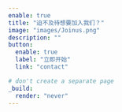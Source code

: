 ```yaml
---
enable: true
title: "迫不及待想要加入我们？"
image: "images/Joinus.png"
description: ""
button:
  enable: true
  label: "立即开始"
  link: "contact"

# don't create a separate page
_build:
  render: "never"
---
```

